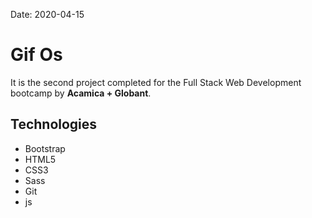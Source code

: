Date: 2020-04-15

# Gif Os

It is the second project completed for the Full Stack Web Development bootcamp by **Acamica + Globant**.

## Technologies

- Bootstrap
- HTML5
- CSS3
- Sass
- Git
- js